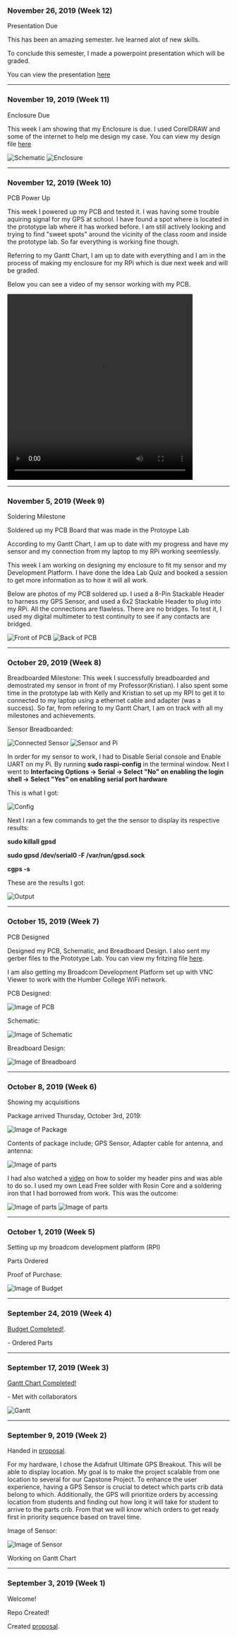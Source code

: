 <h3 id="november-26-2019-week-12">November 26, 2019 (Week 12)</h3>

<p>Presentation Due</p>

<p>This has been an amazing semester. Ive learned alot of new skills.</p>
<p>To conclude this semester, I made a powerpoint presentation which will be graded.</p>
<p>You can view the presentation <a href="https://github.com/rickyramnath97/gps/blob/master/documentation/MTK3339%20%E2%80%93%20Adafruit%20Ultimate%20GPS%20Sensor.pptx">here</a></p>









<hr size="10" width="100%" align="center" color="green">
<h3 id="november-19-2019-week-11">November 19, 2019 (Week 11)</h3>
<p>Enclosure Due</p>
<p>This week I am showing that my Enclosure is due. I used CorelDRAW and some of the internet to help me design my case. You can view my design file <a href="https://github.com/rickyramnath97/gps/blob/master/mechanical/RickysPi3Case%20New.cdr">here</a></p>


<img src="images/CorelFile.PNG" alt="Schematic"/>
<img src="images/enclosure.jpg" alt="Enclosure"/>






<hr size="10" width="100%" align="center" color="green">
<h3 id="november-12-2019-week-10">November 12, 2019 (Week 10)</h3>
<p> PCB Power Up </p>
<p> This week I powered up my PCB and tested it. I was having some trouble aquiring signal for my GPS at school. I have found a spot where is located in the prototype lab where it has worked before. I am still actively looking and trying to find "sweet spots" around the vicinity of the class room and inside the prototype lab. So far everything is working fine though. </p>
<p> Referring to my Gantt Chart, I am up to date with everything and I am in the process of making my enclosure for my RPi which is due next week and will be graded. </p>
<p> Below you can see a video of my sensor working with my PCB. </p>
<video width="420" height="420" controls>
  <source src="videos/PCB_PowerUp.mp4" type="video/mp4">
  Your browser does not support HTML5 video.
</video>







<hr size="10" width="100%" align="center" color="green">
<h3 id="november-5-2019-week-9">November 5, 2019 (Week 9)</h3>
<p> Soldering Milestone </p>
<p> Soldered up my PCB Board that was made in the Protoype Lab </p>
<p> According to my Gantt Chart, I am up to date with my progress and have my sensor and my connection from my laptop to my RPi working seemlessly. </p>
<p> This week I am working on designing my enclosure to fit my sensor and my Development Platform. I have done the Idea Lab Quiz and booked a session to get more information as to how it will all work. </p>
<p> Below are photos of my PCB soldered up. I used a 8-Pin Stackable Header to harness my GPS Sensor, and used a 6x2 Stackable Header to plug into my RPi. All the connections are flawless. There are no bridges. To test it, I used my digital multimeter to test continuity to see if any contacts are bridged. </p>
<img src="images/pcbFront.jpg" alt="Front of PCB"/>
<img src="images/pcbBack.jpg" alt="Back of PCB"/>




<hr size="10" width="100%" align="center" color="green">
<h3 id="october-29-2019-week-8">October 29, 2019 (Week 8)</h3>
<p> Breadboarded Milestone: This week I successfully breadboarded and demostrated my sensor in front of my Professor(Kristian). I also spent some time in the prototype lab with Kelly and Kristian to set up my RPI to get it to connected to my laptop using a ethernet cable and adapter (was a success). So far, from refering to my Gantt Chart, I am on track with all my milestones and achievements. </p>
<p> Sensor Breadboarded: </p>
<img src="images/sensor_connected.jpg" alt="Connected Sensor"/>
<img src="images/sensor_and_pi.jpg" alt="Sensor and Pi"/>

<p> In order for my sensor to work, I had to Disable Serial console and Enable UART on my Pi. By running <b>sudo raspi-config</b> in the terminal window. Next I went to <b>Interfacing Options -> Serial -> Select "No" on enabling the login shell -> Select "Yes" on enabling serial port hardware</b></p>
<p> This is what I got: </p>
<img src="images/config.png" alt="Config"/>

<p> Next I ran a few commands to get the the sensor to display its respective results: </p>
<p><b> sudo killall gpsd </b></p>
<p><b> sudo gpsd /dev/serial0 -F /var/run/gpsd.sock </b></p>
<p><b> cgps -s </b></p>

<p> These are the results I got: </p>
<img src="images/output.jpg" alt="Output"/>
<hr size="10" width="100%" align="center" color="green">
<h3 id="october-15-2019-week-7">October 15, 2019 (Week 7)</h3>
<p> PCB Designed </p>
<p> Designed my PCB, Schematic, and Breadboard Design. I also sent my gerber files to the Prototype Lab. You can view my fritzing file <a href="https://github.com/rickyramnath97/gps/blob/master/electronics/GPS%20Fritzing2.fzz">here</a>. </p>
<p> I am also getting my Broadcom Development Platform set up with VNC Viewer to work with the Humber College WiFi network. </p> 
<p>PCB Designed: </p>
<img src="images/PCB2.PNG" alt="Image of PCB"/>
<p>Schematic: </p>
<img src="images/Schematic.PNG" alt="Image of Schematic"/>
<p>Breadboard Design: </p>
<img src="images/Breadboard.PNG" alt="Image of Breadboard"/>


<hr size="10" width="100%" align="center" color="green">

<h3 id="october-8-2019-week-6">October 8, 2019 (Week 6)</h3>
<p> Showing my acquisitions </p>
<p> Package arrived Thursday, October 3rd, 2019: </p>
<img src="images/package.jpg" alt="Image of Package"/>

<p> Contents of package include; GPS Sensor, Adapter cable for antenna, and antenna: </p>

<img src="images/parts.jpg" alt="Image of parts"/>

<p> I had also watched a <a href="https://youtu.be/3230nCz3XQA">video</a> on how to solder my header pins and was able to do so. I used my own Lead Free solder with Rosin Core and a soldering iron that I had borrowed from work. This was the outcome:</p>

<img src="images/before.JPG" alt="Image of parts"/>

<img src="images/after.jpg" alt="Image of parts"/>



<hr size="10" width="100%" align="center" color="green">

<h3 id="october-1-2019-week-5">October 1, 2019 (Week 5)</h3>
<p> Setting up my broadcom development platform (RPI) </p>
<p> Parts Ordered </p>

<p> Proof of Purchase: </p>
<img src="images/Budget 2.PNG" alt="Image of Budget"/>

<hr size="10" width="100%" align="center" color="green">

<h3 id="september-24-2019-week-4">September 24, 2019 (Week 4)</h3>
  
<p><a href="https://github.com/rickyramnath97/gps/blob/master/documentation/Rickys%20Budget.xlsx">Budget Completed!</a>.</p>
  <p>- Ordered Parts</p>

<hr size="10" width="100%" align="center" color="green">

<h3 id="september-17-2019-week-3">September 17, 2019 (Week 3)</h3>
   
<p><a href="https://github.com/rickyramnath97/gps/blob/master/documentation/CENG317%20Project%20Plan.gan">Gantt Chart Completed!</a></p>
 <p>- Met with collaborators </p> 
<img src="images/gantt.PNG" alt="Gantt"/>

<hr size="10" width="100%" align="center" color="green"> 
  
<h3 id="september-09-2019-week-2">September 9, 2019 (Week 2)</h3>

<p> Handed in <a href="https://github.com/rickyramnath97/gps/blob/master/documentation/ProposalContentStudentNameRev03.xlsx">proposal</a>. </p>

<p> For my hardware, I chose the Adafruit Ultimate GPS Breakout. This will be able to display location. My goal is to make the project scalable from one location to several for our Capstone Project. To enhance the user experience, having a GPS Sensor is crucial to detect which parts crib data belong to which. Additionally, the GPS will prioritize orders by accessing location from students and finding out how long it will take for student to arrive to the parts crib. From that we will know which orders to get ready first in priority sequence based on travel time. </p>
  
  
<p> Image of Sensor: </p>
<img src="images/sensor.jpg" alt="Image of Sensor"/>

  
<p> Working on Gantt Chart </p>


<hr size="10" width="100%" align="center" color="green">


<h3 id="september-03-2019-week-1">September 3, 2019 (Week 1)</h3>

<p>Welcome! </p>
<p>Repo Created! </p>

<p>Created <a href="https://github.com/rickyramnath97/gps/blob/master/documentation/ProposalContentStudentNameRev03.xlsx">proposal</a>.</p>
